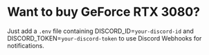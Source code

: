 # Want to buy GeForce RTX 3080?

Just add a `.env` file containing DISCORD_ID=`your-discord-id` and DISCORD_TOKEN=`your-discord-token` to use Discord Webhooks for notifications.
